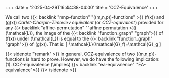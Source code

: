 +++
date = '2025-04-29T16:44:38-04:00'
title = 'CCZ-Equivalence'
+++

We call two {{< backlink "mnp-function" "\((m,n,p)\)-functions" >}}
\(f(x)\) and \(g(x)\) _Carlet-Charpin-Zimoviev equivalent_ (or
_CCZ-equivalent_) provided for any
{{< backlink "affine-permutation" ""affine permutation >}}
\(\mathcal{L}\), the image of the
{{< backlink "function_graph" "graph">}} of \(f(x)\) under
\(\mathcal{L}\) is equal to the {{< backlink "function_graph" "graph">}}
of \(g(x)\). That is:
\[
\mathcal{L}(\mathcal{G}_f)=\mathcal{G}_g
\]

{{< sidenote "remark" >}}
In general, CCZ-equivalence of two \((m,n,p)\)-functions is hard to
prove. However, we do have the following implication:
(1). CCZ-equivalence \(\implies\)
{{< backlink "ea-equivalence" "EA-equivalence">}}
{{< /sidenote >}}
